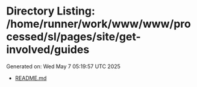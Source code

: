 # Directory Listing: /home/runner/work/www/www/processed/sl/pages/site/get-involved/guides
Generated on: Wed May  7 05:19:57 UTC 2025

- [README.md](README.md)
